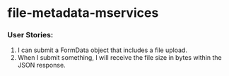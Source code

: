 # file-metadata-mservices
<head>
    <title>File Metadata Microservice</title>
</head>
<body>
  <h3>User Stories:</h3>
  <ol>
    <li>I can submit a FormData object that includes a file upload.</li>
    <li>
      When I submit something, I will receive the file size in bytes within the JSON response.
    </li>
  </ol>
</body>
